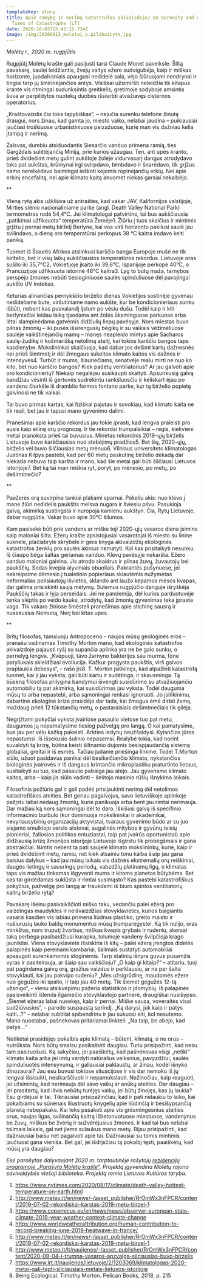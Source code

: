 ```yaml
---
templateKey: story
title: Apie ramybę ir nerimą katastrofos akivaizdoje/ On Serenity and Anxiety in
  Times of Catastrophe [LT]
date: 2020-10-03T15:43:15.734Z
image: /img/20200813_moletai_v.pilibaityte.jpg
---
```

*Molėtų r., 2020 m. rugpjūtis*

Rugpjūtį Molėtų krašte gali pasijusti tarsi Claude Monet paveiksle. Šiltą pavakarę, saulei leidžiantis, žvejų valtys ežere sudvigubėja, kaip ir miškas horizonte, juodalksniais apaugusi nedidelė sala, vėjo šiūruojami nendrynai ir tingiai tarp jų šmirinėjančios antys. Visiškai užsimiršti neleidžia tik kitapus krante vis ritmingai sudunksintis greitkelis, gretimoje sodyboje amsintis šuva ar perpildytos nuotekų duobės išsiurbti atvažiavęs cisternos operatorius.

„Kraštovaizdis čia toks tapybiškas“, ­­– nejučia surenku telefone žinutę draugui, nors žinau, kad gamta jo, miesto vaiko, nelabai jaudina – puikiausiai jaučiasi troškiuose urbanistiniuose peizažuose, kurie man vis dažniau kelia įtampą ir nerimą.

Žalsvas, dumblu atsiduodantis Siesarčio vanduo primena ramią, ties Gargždais sulėtėjančią Miniją, prie kurios užaugau. Ten, ant upės kranto, prieš dvidešimt metų gulint aukštoje žolėje vidurvasarį dangus atrodydavo toks pat aukštas, krūmynai irgi svirpdavo, bimbdavo ir šnarėdavo, tik grįžus namo nereikėdavo baimingai ieškoti kojomis ropinėjančių erkių. Nei apie erkinį encefalitą, nei apie klimato kaitą anuomet niekas garsiai nekalbėjo.

\*\*

Vieną rytą akis užkliūva už antraštės, kad vakar JAV, Kalifornijos valstijoje, Mirties slėnio nacionaliniame parke (angl. Death Valley National Park) termometras rodė 54,4°C. Jei klimatologai patvirtins, tai bus aukščiausia „patikimai užfiksuota“ temperatūra Žemėje1. Žiūriu į tuos skaičius ir mintimis grįžtu į pernai metų birželį Berlyne, kai vos virš horizonto pakilusi saulė jau svilindavo, o dieną oro temperatūrai perkopus 38 °C kaitra imdavo kelti paniką.

Tuomet iš Šiaurės Afrikos atslinkusi karščio banga Europoje mušė ne tik birželio, bet ir visų laikų aukščiausios temperatūros rekordus. Lietuvoje oras sušilo iki 35,7°C2, Vokietijoje įkaito iki 39,6°C, Ispanijoje perkopė 40°C, o Prancūzijoje užfiksuota istorinė 46°C kaitra3.  Lyg to būtų maža, tarnybos perspėjo žmones nebūti tiesioginiuose saulės spinduliuose dėl pavojingai aukšto UV indekso.

Keturias alinančias pernykščio birželio dienas Vokietijos sostinėje gyvenau nedideliame bute, viršutiniame namo aukšte, kur be kondicionieriaus sunku išbūti, nebent kas pusvalandį lįstum po vėsiu dušu. Todėl kaip ir kiti berlyniečiai leidau laiką tįsodama ant žolės ūksminguose parkuose arba lėtai slampinėdama gatvėmis didžiulių liepų pavėsyje. Nors miestas buvo pilnas žmonių – iki pusės išsirengusių bėgikų ir su vaikais vėžimėliuose saulėje vaikštinėjančių mamų – manęs neapleido mintys apie Sacharos saulę-žudikę ir košmarišką netolimą ateitį, kai tokios karščio bangos taps kasdienybe. Mokslininkai skaičiuoja, kad dabar  jos dešimt kartų dažnesnės nei prieš šimtmetį ir dėl žmogaus sukeltos klimato kaitos vis dažnės ir intensyvės4. Turbūt ir mums, šiauriečiams, senatvėje realu mirti ne nuo ko kito, bet nuo karščio bangos? Kiek padėtų ventiliatorius? Ar jau galvoti apie oro kondicionierių? Niekaip negalėjau susikaupti skaityti. Apsunkusią galvą bandžiau vėsinti iš gertuvės sudrėkintu rankšluosčiu ir keliskart ėjau po vandens čiurkšle iš dramblio formos fontano parke, kur tą birželio popietę gaivinosi ne tik vaikai.

Tai buvo pirmas kartas, kai fiziškai pajutau ir suvokiau, kad klimato kaita ne tik reali, bet jau ir tapusi mano gyvenimo dalimi.

Pranešimai apie karščio rekordus jau tokie įprasti, kad lengva praleisti pro ausis kaip eilinę orų prognozę. Ir tie rekordai trumpalaikiai – regis, kiekvieni metai pranoksta prieš tai buvusius. Minėtas rekordinis 2019-ųjų birželis Lietuvoje buvo karščiausias nuo stebėjimų pradžios5. Bet šių, 2020-ųjų, birželis vėl buvo šilčiausias metų mėnuo6. Vilniaus universiteto klimatologas Justinas Kilpys pastebi, kad per 60 metų paskutinę birželio dekadą dar niekada nebuvo taip karšta ir mano, kad šie metai gali būti šilčiausi Lietuvos istorijoje7. Bet ką tai man reiškia ryt, poryt, po mėnesio, po metų, po dešimtmečio?

\*\*

Paežerės orą suvirpina tankiai plakami sparnai. Pakeliu akis: nuo klevo į mane žiūri nedidelis paukštis melsva nugara ir šviesiu pilvu. Pasukioja galvą, akimirką sustingsta ir nuropoja kamienu aukštyn. Čia, Rytų Lietuvoje, dabar rugpjūtis. Vakar buvo apie 30°C šilumos.

Kam pasisekė būti prie vandens ar miške toji 2020-ųjų vasaros diena įsimins kaip maloniai šilta. Ežerų krašte apsistojusiai vasarotojai iš miesto su linine suknele, plačiabryle skrybėle ir gera knyga akivaizdžių ekologinės katastrofos ženklų pro saulės akinius nematyti. Kol kas prisitaikyti nesunku. Iš čiaupo bėga šaltas geriamas vanduo. Klevų pavėsyje nekaršta. Ežero vanduo maloniai gaivina. Jis atrodo skaidrus ir pilnas žuvų, žuvautojų bei paukščių. Sodas kvepia alyviniais obuoliais. Pakrantės pušynuose, jei nekreipsime dėmesio į tualetinio popieriaus skiautėmis nužymėtas neformalias poilsiautojų išvietes, sklando ant laužo kepamos mėsos kvapas, dar galima prisiskinti saują mėlynių. Sutemus rugpjūčio danguje išryškėja Paukščių takas ir lyja perseidais. Jei ne pandemija, dėl kurios parduotuvėje tenka slėptis po veido kauke, atrodytų, kad žmonių gyvenimas teka įprasta vaga. Tik vakaro žiniose šmėsteli pranešimas apie stichinę sausrą ir nusekusius Nemuną, Nerį bei kitas upes.

\*\*

Britų filosofas, tamsiuoju Antropoceno – naujos mūsų geologinės eros – pranašu vadinamas Timothy Morton mano, kad ekologinės katastrofos akivaizdoje pajausti ryšį su supančia aplinka yra ne be galo sunku, o pernelyg lengva. „Kvėpuoji, tavo žarnyno bakterijos sau murma, fone patyliukais skleidžiasi evoliucija. Kažkur pragysta paukštis, virš galvos praplaukia debesys“, ­­– rašo jis8. T. Morton įsitikinęs, kad atpažinti katastrofą tuomet, kai ji jau vyksta, gali būti kartu ir sudėtinga, ir skausminga. Tą būseną filosofas prilygina bandymui išvengti susidūrimo su atvažiuojančiu automobiliu tą pat akimirką, kai susidūrimas jau vyksta. Todėl dauguma mūsų to arba nepastebi, arba sąmoningai renkasi ignoruoti. Jo įsitikinimu, dabartinė ekologinė krizė prasidėjo dar tada, kai žmogus ėmė dirbti žemę, maždaug prieš 12 tūkstančių metų, o pastaraisiais dešimtmečiais tik gilėja.

Negrįžtami pokyčiai vyksta įvairiose pasaulio vietose tuo pat metu, daugumos jų nepamatysime tiesiog pažvelgę pro langą. O kai pamatysime, bus jau per vėlu kažką pakeisti. Arkties ledynų neužšaldysi. Kylančios jūros nepastumsi. Iš išsekusio šulinio nepasemsi. Realybė tokia, kad norint suvaldyti tą krizę, būtina keisti šiltnamio dujomis besispjaudančią sistemą globaliai, greitai ir iš esmės. Tačiau judame priešinga linkme. Todėl T.Morton siūlo, užuot pasidavus panikai dėl besikeičiančio klimato, nykstančios biologinės įvairovės ir iš dangaus krintančio mikroplastiku praturtinto lietaus,  susitaikyti su tuo, kad pasaulio pabaiga jau atėjo. Jau gyvename klimato kaitos, arba – kaip jis siūlo vadinti – šeštojo  masinio rūšių išnykimo laikais.

Filosofinis požiūris gal ir gali padėti prisijaukinti nerimą dėl netolimos katastrofiškos ateities. Bet geriau pagalvojus, savo lietuviškoje aplinkoje pažįstu labai nedaug žmonių, kurie panikuoja arba bent jau rimtai nerimauja. Dar mažiau ką nors sąmoningai dėl to daro. Iškišusi galvą iš specifinio informacinio burbulo (kur dominuoja mokslininkai ir akademikai, nevyriausybinių organizacijų aktyvistai, tvaraus gyvenimo būdo ar su juo siejamo smulkiojo verslo atstovai, augalinės mitybos ir gyvūnų teisių pionieriai, žaliosios politikos entuziastai, taip pat įvairūs oportunistai) apie didžiausią krizę žmonijos istorijoje Lietuvoje išgirstu tik probėgšmais ir gana abstrakčiai. Išimtis nebent ta pati saujelė klimato mokslininkų, kurie, kaip ir prieš dvidešimt metų, ramiu, net kiek atsainiu tonu kalba šiaip jau gana baisius dalykus – kad jau mūsų laikais vis dažnės ekstremalių orų reiškiniai, daugės lietingų ir sausringų periodų, vabzdžių platinamų ligų, o klimatas taps vis mažiau tinkamas išgyventi mums ir kitoms planetos būtybėms. Bet kas tai girdėdamas suklūsta ir rimtai susimąsto? Kas pastebi katastrofiškus pokyčius, pažvelgę pro langą ar traukdami iš biuro spintos ventiliatorių kaitrų birželio rytą?

Pavakarę išeinu pasivaikščioti miško taku, vedančiu palei ežerą pro vaizdingas maudykles ir neišvaizdžias stovyklavietes, kurios baigiantis vasarai kasdien vis labiau primena liūdnus plastiko, greito maisto ir nušiurusių lauko baldų monumentus mūsų trumparegystei. Ką tik nulijo, oras minkštas, nors truputį žvarbus, miškas kvepia grybais ir rudeniu, skersai taką perbėga pasibaidžiusi kurapka, tolumoje vandeny švilpčioja krago jaunikliai. Viena stovyklavietė išsiskiria iš kitų – palei ežerą įrengtos didelės palapinės kaip pereinami kambariai, šalimais sustatyti automobiliai apsaugoti surenkamomis stoginėmis. Tarp statinių išnyra guvus pusamžis vyras ir pasiteirauja, ar šiaip sau vaikščioju? „O kaip gi kitaip?“ – atitariu, tuoj pat pagirdama gaivų orą, gražius vaizdus ir perklausiu, ar ne per šalta stovyklauti, kai jau pakvipo rudeniu? „Mes užsigrūdinę, maudomės ežere nuo gegužės iki spalio, ir taip jau 40 metų. Tik šiemet gegužės 12-tą užsnigo“, – vienu atsikvėpimu pažeria statistikos ir įdomybių. Iš palapinės pasisveikinti išlenda ilgamečio stovyklautojo partnerė, draugiškai nusišypso. „Šiemet ežeras labai nusekęs, kaip ir pernai. Miške sausa, voveraitės visai sudžiūvusios“, – parodo suspaustą sprindį. „Ką darysi, juk kaip ir patys kalti…?“ – nelabai subtiliai apibendrinu ir jau sukuosi eiti, kol nesutemo. Mano nuostabai, pašnekovas pritariamai linkteli: „Na taip, be abejo, kad patys…“

Netikėtai prasidėjęs pokalbis apie klimatą – būtent, klimatą, o ne orus – nutrūksta. Nors būtų smalsu pasikalbėti daugiau. Turiu prisipažinti, kad nesu tam pasiruošusi. Ką sakyčiau, jei paaiškėtų, kad pašnekovas visgi „netiki“ klimato kaita arba jei imtų vardyti natūralius veiksnius, pavyzdžiui, saulės spinduliuotės intensyvumą, ir galiausiai paklaustų, ar žinau, kodėl išnyko dinozaurai? Jau esu buvusi tokiose situacijose ir vis dar nemoku iš jų lengvai išsisukti, nesikarščiuoti ir nepamokslauti. Nežinočiau, kaip reaguoti, jei užsimintų, kad nerimauja dėl savo vaikų ar anūkų ateities. Dar daugiau – jei prasitartų, kad išvis nebūtų turėjęs vaikų, jei būtų žinojęs, kas jų laukia? Esu girdėjusi ir tai. Tikriausiai prisipažinčiau, kad ir pati nelaukiu to laiko, kai pokalbiams su sūnėnais iliustruotų knygelių apie liūdinčią ir besišypsančią planetą nebepakaks. Kai teks pasakoti apie vis grėsmingesnius ateities orus, naujas ligas, svilinančią kaitrą išbetonuotuose miestuose, vandenynus be žuvų, miškus be žvėrių ir sužvėrėjusius žmones.  Ir kad tai bus nelabai tolimais laikais, gal net jiems sulaukus mano metų. Bijau prisipažinti, kad dažniausiai baisu net pagalvoti apie tai. Dažniausiai su tomis mintimis jaučiuosi gana vieniša. Bet gal, jei išdrįsčiau tą pokalbį tęsti, paaiškėtų, kad mūsų yra daugiau?

*Esė parašytas dalyvaujant 2020 m. tarptautinėje rašytojų [rezidencijų programoje „Parašyta Molėtų krašte“](https://moletai.rvb.lt/2020/09/07/apie-ramybe-ir-nerima-katastrofos-akivaizdoje/). Projektą įgyvendina Molėtų rajono savivaldybės viešoji biblioteka. Projektą remia Lietuvos Kultūros taryba.*

1. https://www.nytimes.com/2020/08/17/climate/death-valley-hottest-temperature-on-earth.html
2. http://www.meteo.lt/en/news/-/asset_publisher/RrOmWx3nFPCR/content/2019-07-02-rekordiskai-karstas-2019-metu-birzel-1
3. https://www.copernicus.eu/en/news/news/observer-european-state-climate-2019-year-weather-context-climate-change
4. https://www.worldweatherattribution.org/human-contribution-to-record-breaking-june-2019-heatwave-in-france/
5. http://www.meteo.lt/en/news/-/asset_publisher/RrOmWx3nFPCR/content/2019-07-02-rekordiskai-karstas-2019-metu-birzel-1
6. http://www.meteo.lt/lt/naujienos/-/asset_publisher/RrOmWx3nFPCR/content/2020-09-04-i-trumpa-vasaros-apzvalga-silciausias-buvo-birzelis
7. https://www.lrt.lt/naujienos/lietuvoje/2/1203069/klimatologas-2020-metai-gali-tapti-silciausiais-metais-lietuvos-istorijoje
8. Being Ecological. Timothy Morton. Pelican Books, 2018, p. 215